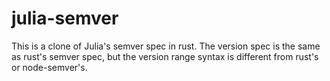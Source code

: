 # julia-semver

This is a clone of Julia's semver spec in rust. The version spec
is the same as rust's semver spec, but the version range syntax
is different from rust's or node-semver's.
